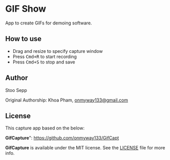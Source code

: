 # GIF Show

App to create GIFs for demoing software.


## How to use

- Drag and resize to specify capture window
- Press <kbd>Cmd+R</kbd> to start recording
- Press <kbd>Cmd+S</kbd> to stop and save



## Author

Stoo Sepp 

Original Authorship: Khoa Pham, onmyway133@gmail.com

## License

This capture app based on the below:

**GifCapture**": https://github.com/onmyway133/GifCapt

**GifCapture** is available under the MIT license. See the [LICENSE](https://github.com/onmyway133/GifCapture/blob/master/LICENSE.md) file for more info.
